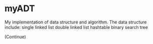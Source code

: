 myADT
=====

My implementation of data structure and algorithm.
The data structure include:
  single linked list
  double linked list
  hashtable
  binary search tree
  
(Continue)
